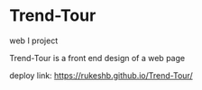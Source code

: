 # Trend-Tour
web I project

Trend-Tour is a front end design of a web page

deploy link: https://rukeshb.github.io/Trend-Tour/
